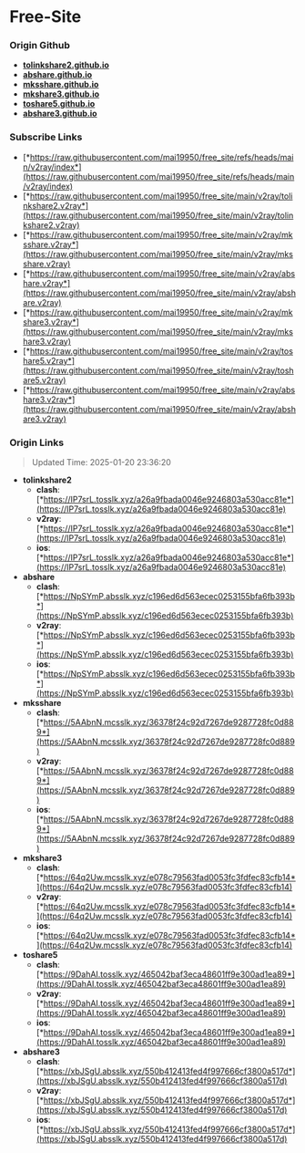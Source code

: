 # Free-Site

### Origin Github

- [**tolinkshare2.github.io**](https://github.com/tolinkshare2/tolinkshare2.github.io)
- [**abshare.github.io**](https://github.com/abshare/abshare.github.io)
- [**mksshare.github.io**](https://github.com/mksshare/mksshare.github.io)
- [**mkshare3.github.io**](https://github.com/mkshare3/mkshare3.github.io)
- [**toshare5.github.io**](https://github.com/toshare5/toshare5.github.io)
- [**abshare3.github.io**](https://github.com/abshare3/abshare3.github.io)

### Subscribe Links

- [*https://raw.githubusercontent.com/mai19950/free_site/refs/heads/main/v2ray/index*](https://raw.githubusercontent.com/mai19950/free_site/refs/heads/main/v2ray/index)
- [*https://raw.githubusercontent.com/mai19950/free_site/main/v2ray/tolinkshare2.v2ray*](https://raw.githubusercontent.com/mai19950/free_site/main/v2ray/tolinkshare2.v2ray)
- [*https://raw.githubusercontent.com/mai19950/free_site/main/v2ray/mksshare.v2ray*](https://raw.githubusercontent.com/mai19950/free_site/main/v2ray/mksshare.v2ray)
- [*https://raw.githubusercontent.com/mai19950/free_site/main/v2ray/abshare.v2ray*](https://raw.githubusercontent.com/mai19950/free_site/main/v2ray/abshare.v2ray)
- [*https://raw.githubusercontent.com/mai19950/free_site/main/v2ray/mkshare3.v2ray*](https://raw.githubusercontent.com/mai19950/free_site/main/v2ray/mkshare3.v2ray)
- [*https://raw.githubusercontent.com/mai19950/free_site/main/v2ray/toshare5.v2ray*](https://raw.githubusercontent.com/mai19950/free_site/main/v2ray/toshare5.v2ray)
- [*https://raw.githubusercontent.com/mai19950/free_site/main/v2ray/abshare3.v2ray*](https://raw.githubusercontent.com/mai19950/free_site/main/v2ray/abshare3.v2ray)

### Origin Links

> Updated Time: 2025-01-20 23:36:20

- **tolinkshare2**
  - **clash**: [*https://IP7srL.tosslk.xyz/a26a9fbada0046e9246803a530acc81e*](https://IP7srL.tosslk.xyz/a26a9fbada0046e9246803a530acc81e)
  - **v2ray**: [*https://IP7srL.tosslk.xyz/a26a9fbada0046e9246803a530acc81e*](https://IP7srL.tosslk.xyz/a26a9fbada0046e9246803a530acc81e)
  - **ios**: [*https://IP7srL.tosslk.xyz/a26a9fbada0046e9246803a530acc81e*](https://IP7srL.tosslk.xyz/a26a9fbada0046e9246803a530acc81e)
- **abshare**
  - **clash**: [*https://NpSYmP.absslk.xyz/c196ed6d563ecec0253155bfa6fb393b*](https://NpSYmP.absslk.xyz/c196ed6d563ecec0253155bfa6fb393b)
  - **v2ray**: [*https://NpSYmP.absslk.xyz/c196ed6d563ecec0253155bfa6fb393b*](https://NpSYmP.absslk.xyz/c196ed6d563ecec0253155bfa6fb393b)
  - **ios**: [*https://NpSYmP.absslk.xyz/c196ed6d563ecec0253155bfa6fb393b*](https://NpSYmP.absslk.xyz/c196ed6d563ecec0253155bfa6fb393b)
- **mksshare**
  - **clash**: [*https://5AAbnN.mcsslk.xyz/36378f24c92d7267de9287728fc0d889*](https://5AAbnN.mcsslk.xyz/36378f24c92d7267de9287728fc0d889)
  - **v2ray**: [*https://5AAbnN.mcsslk.xyz/36378f24c92d7267de9287728fc0d889*](https://5AAbnN.mcsslk.xyz/36378f24c92d7267de9287728fc0d889)
  - **ios**: [*https://5AAbnN.mcsslk.xyz/36378f24c92d7267de9287728fc0d889*](https://5AAbnN.mcsslk.xyz/36378f24c92d7267de9287728fc0d889)
- **mkshare3**
  - **clash**: [*https://64q2Uw.mcsslk.xyz/e078c79563fad0053fc3fdfec83cfb14*](https://64q2Uw.mcsslk.xyz/e078c79563fad0053fc3fdfec83cfb14)
  - **v2ray**: [*https://64q2Uw.mcsslk.xyz/e078c79563fad0053fc3fdfec83cfb14*](https://64q2Uw.mcsslk.xyz/e078c79563fad0053fc3fdfec83cfb14)
  - **ios**: [*https://64q2Uw.mcsslk.xyz/e078c79563fad0053fc3fdfec83cfb14*](https://64q2Uw.mcsslk.xyz/e078c79563fad0053fc3fdfec83cfb14)
- **toshare5**
  - **clash**: [*https://9DahAI.tosslk.xyz/465042baf3eca48601ff9e300ad1ea89*](https://9DahAI.tosslk.xyz/465042baf3eca48601ff9e300ad1ea89)
  - **v2ray**: [*https://9DahAI.tosslk.xyz/465042baf3eca48601ff9e300ad1ea89*](https://9DahAI.tosslk.xyz/465042baf3eca48601ff9e300ad1ea89)
  - **ios**: [*https://9DahAI.tosslk.xyz/465042baf3eca48601ff9e300ad1ea89*](https://9DahAI.tosslk.xyz/465042baf3eca48601ff9e300ad1ea89)
- **abshare3**
  - **clash**: [*https://xbJSgU.absslk.xyz/550b412413fed4f997666cf3800a517d*](https://xbJSgU.absslk.xyz/550b412413fed4f997666cf3800a517d)
  - **v2ray**: [*https://xbJSgU.absslk.xyz/550b412413fed4f997666cf3800a517d*](https://xbJSgU.absslk.xyz/550b412413fed4f997666cf3800a517d)
  - **ios**: [*https://xbJSgU.absslk.xyz/550b412413fed4f997666cf3800a517d*](https://xbJSgU.absslk.xyz/550b412413fed4f997666cf3800a517d)
